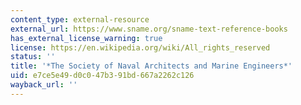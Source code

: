 ```yaml
---
content_type: external-resource
external_url: https://www.sname.org/sname-text-reference-books
has_external_license_warning: true
license: https://en.wikipedia.org/wiki/All_rights_reserved
status: ''
title: '*The Society of Naval Architects and Marine Engineers*'
uid: e7ce5e49-d0c0-47b3-91bd-667a2262c126
wayback_url: ''
---
```

